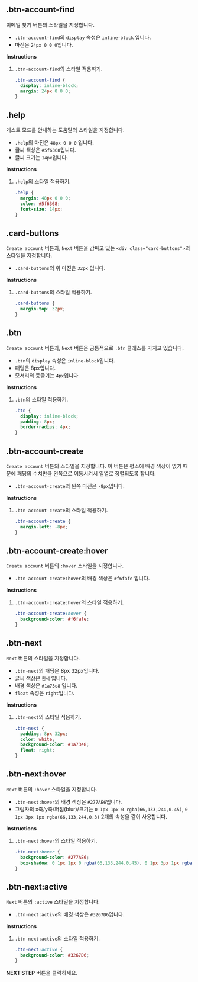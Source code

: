 ## .btn-account-find

이메일 찾기 버튼의 스타일을 지정합니다.

- `.btn-account-find`의 `display` 속성은  `inline-block` 입니다. 
- 마진은  `24px 0 0 0`입니다.

**Instructions**

1. `.btn-account-find`의 스타일 적용하기.

   ```css
   .btn-account-find {
     display: inline-block;
     margin: 24px 0 0 0;
   }
   ```



## .help

게스트 모드를 안내하는 도움말의 스타일을 지정합니다.

- `.help`의 마진은  `48px 0 0 0` 입니다. 
- 글씨 색상은  `#5f6368`입니다.
- 글씨 크기는 `14px`입니다.

**Instructions**

1. `.help`의 스타일 적용하기.

   ```css
   .help {
     margin: 48px 0 0 0;
     color: #5f6368;
     font-size: 14px;
   }
   ```



## .card-buttons

`Create account` 버튼과, `Next` 버튼을 감싸고 있는 `<div class="card-buttons">`의 스타일을 지정합니다.

- `.card-buttons`의 위 마진은  `32px` 입니다. 

**Instructions**

1. `.card-buttons`의 스타일 적용하기.

   ```css
   .card-buttons {
     margin-top: 32px;
   }
   ```



## .btn

`Create account` 버튼과, `Next` 버튼은 공통적으로 `.btn` 클래스를 가지고 있습니다.

- `.btn`의 `display` 속성은 `inline-block`입니다.
- 패딩은 8px입니다.
- 모서리의 둥글기는 `4px`입니다.

**Instructions**

1. `.btn`의 스타일 적용하기.

   ```css
   .btn {
     display: inline-block;
     padding: 8px;
     border-radius: 4px;
   }
   ```



## .btn-account-create

`Create account` 버튼의 스타일을 지정합니다. 이 버튼은 평소에 배경 색상이 없기 때문에 패딩의 수치만큼 왼쪽으로 이동시켜서 일열로 정렬되도록 합니다.

- `.btn-account-create`의 왼쪽 마진은 `-8px`입니다.

**Instructions**

1. `.btn-account-create`의 스타일 적용하기.

   ```css
   .btn-account-create {
     margin-left: -8px;
   }
   ```



## .btn-account-create:hover

`Create account` 버튼의 `:hover` 스타일을 지정합니다.

- `.btn-account-create:hover`의 배경 색상은 `#f6fafe` 입니다.

**Instructions**

1. `.btn-account-create:hover`의 스타일 적용하기.

   ```css
   .btn-account-create:hover {
     background-color: #f6fafe;
   }
   ```



## .btn-next

`Next` 버튼의 스타일을 지정합니다.

- `.btn-next`의 패딩은 8px 32px입니다.
- 글씨 색상은 `흰색` 입니다.
- 배경 색상은 `#1a73e8` 입니다.
- `float` 속성은 `right`입니다.

**Instructions**

1. `.btn-next`의 스타일 적용하기.

   ```css
   .btn-next {
     padding: 8px 32px;
     color: white;
     background-color: #1a73e8;
     float: right;
   }
   ```



## .btn-next:hover

`Next` 버튼의 `:hover` 스타일을 지정합니다.

- `.btn-next:hover`의 배경 색상은 `#277AE6`입니다.
- 그림자의 x축/y축/퍼짐(blur)/크기는 `0 1px 1px 0 rgba(66,133,244,0.45)`, `0 1px 3px 1px rgba(66,133,244,0.3)` 2개의 속성을 같이 사용합니다.

**Instructions**

1. `.btn-next:hover`의 스타일 적용하기.

   ```css
   .btn-next:hover {
     background-color: #277AE6;
     box-shadow: 0 1px 1px 0 rgba(66,133,244,0.45), 0 1px 3px 1px rgba(66,133,244,0.3);
   }
   ```



## .btn-next:active

`Next` 버튼의 `:active` 스타일을 지정합니다.

- `.btn-next:active`의 배경 색상은 `#3267D6`입니다.

**Instructions**

1. `.btn-next:active`의 스타일 적용하기.

   ```css
   .btn-next:active {
     background-color: #3267D6;
   }
   ```





**NEXT STEP** 버튼을 클릭하세요.


